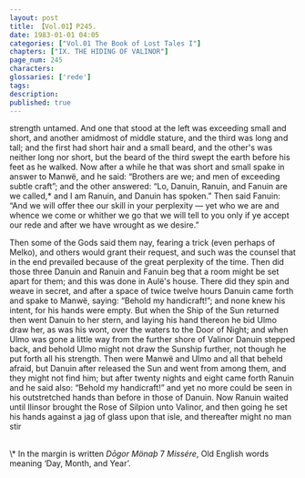 ```yaml
---
layout: post
title: 【Vol.01】P245.
date: 1983-01-01 04:05
categories: ["Vol.01 The Book of Lost Tales I"]
chapters: ["IX. THE HIDING OF VALINOR"]
page_num: 245
characters: 
glossaries: ['rede']
tags: 
description: 
published: true
---
```


<p style="text-indent: 0;">
strength untamed. And one that stood at the left was exceeding small and short, and another amidmost of middle stature, and the third was long and tall; and the first had short hair and a small beard, and the other's was neither long nor short, but the beard of the third swept the earth before his feet as he walked. Now after a while he that was short and small spake in answer to Manwë, and he said: “Brothers are we; and men of exceeding subtle craft”; and the other answered: “Lo, Danuin, Ranuin, and Fanuin are we called,* and I am Ranuin, and Danuin has spoken.” Then said Fanuin: “And we will offer thee our skill in your perplexity — yet who we are and whence we come or whither we go that we will tell to you only if ye accept our rede and after we have wrought as we desire.”
</p>

Then some of the Gods said them nay, fearing a trick (even perhaps of Melko), and others would grant their request, and such was the counsel that in the end prevailed because of the great perplexity of the time. Then did those three Danuin and Ranuin and Fanuin beg that a room might be set apart for them; and this was done in Aulë's house. There did they spin and weave in secret, and after a space of twice twelve hours Danuin came forth and spake to Manwë, saying: “Behold my handicraft!”; and none knew his intent, for his hands were empty. But when the Ship of the Sun returned then went Danuin to her stern, and laying his hand thereon he bid Ulmo draw her, as was his wont, over the waters to the Door of Night; and when Ulmo was gone a little way from the further shore of Valinor Danuin stepped back, and behold Ulmo might not draw the Sunship further, not though he put forth all his strength. Then were Manwë and Ulmo and all that beheld afraid, but Danuin after released the Sun and went from among them, and they might not find him; but after twenty nights and eight came forth Ranuin and he said also: “Behold my handicraft!” and yet no more could be seen in his outstretched hands than before in those of Danuin. Now Ranuin waited until Ilinsor brought the Rose of Silpion unto Valinor, and then going he set his hands against a jag of glass upon that isle, and thereafter might no man stir

<BR>
\* In the margin is written <I>Dōgor Mönaþ</I> 7 <I>Missére</I>, Old English words meaning ‘Day, Month, and Year’.

